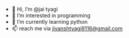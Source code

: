 - 👋 Hi, I’m @jai tyagi
- 👀 I’m interested in programming
- 🌱 I’m currently learning python
- 📫 reach me via jivanshtyagi9116@gmail.com

<!---
jaityagiji/jaityagiji is a ✨ special ✨ repository because its `README.md` (this file) appears on your GitHub profile.
You can click the Preview link to take a look at your changes.
--->

